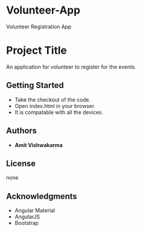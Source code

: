 # Volunteer-App
Volunteer Registration App

# Project Title

An application for volunteer to register for the events.

## Getting Started

* Take the checkout of the code.
* Open index.html in your browser.
* It is compatable with all the devices.

## Authors

* **Amit Vishwakarma**

## License

none

## Acknowledgments

* Angular Material
* AngularJS
* Bootstrap

